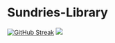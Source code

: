 # Sundries-Library
[![GitHub Streak](https://github-readme-streak-stats.herokuapp.com/?user=ColinTuring)](https://git.io/streak-stats)
![](https://komarev.com/ghpvc/?username=ColinTuring)

